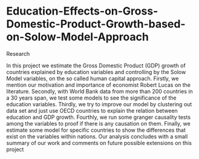 # Education-Effects-on-Gross-Domestic-Product-Growth-based-on-Solow-Model-Approach
Research

In this project we estimate the Gross Domestic Product (GDP) growth of countries explained by education
variables and controlling by the Solow Model variables, on the so called human capital approach. Firstly, we
mention our motivation and importance of economist Robert Lucas on the literature. Secondly, with World
Bank data from more than 200 countries in a 30 years span, we test some models to see the significance
of the education variables. Thirdly, we try to improve our model by clustering out data set and just use
OECD countries to explain the relation between education and GDP growth. Fourthly, we run some granger
causality tests among the variables to proof if there is any causation on them. Finally, we estimate some
model for specific countries to show the differences that exist on the variables within nations. Our analysis
concludes with a small summary of our work and comments on future possible extensions on this project
